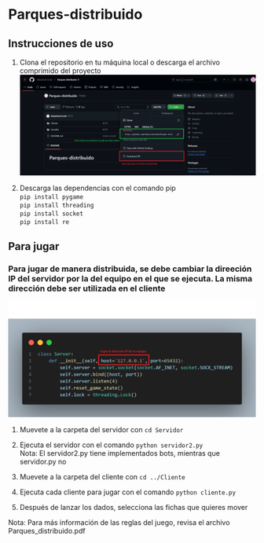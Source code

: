 # Parques-distribuido

## Instrucciones de uso

1. Clona el repositorio en tu máquina local o descarga el archivo comprimido del proyecto
![Descarga del proyecto](descarga.png)  

2. Descarga las dependencias con el comando pip  
``pip install pygame``  
``pip install threading``  
``pip install socket``  
``pip install re``

## Para jugar

### Para jugar de manera distribuida, se debe cambiar la direeción IP del servidor por la del equipo en el que se ejecuta. La misma dirección debe ser utilizada en el cliente
![Descarga del proyecto](IP_Servidor.png) 

1. Muevete a la carpeta del servidor con ``cd Servidor``  

2. Ejecuta el servidor con el comando ``python servidor2.py``  
Nota: El servidor2.py tiene implementados bots, mientras que servidor.py no  

3. Muevete a la carpeta del cliente con ``cd ../Cliente``  

4. Ejecuta cada cliente para jugar con el comando ``python cliente.py``  

5. Después de lanzar los dados, selecciona las fichas que quieres mover  


Nota: Para más información de las reglas del juego, revisa el archivo Parques_distribuido.pdf